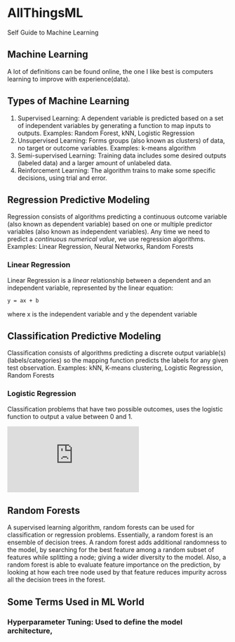 # AllThingsML
Self Guide to Machine Learning

## Machine Learning
A lot of definitions can be found online, the one I like best is computers learning to improve with experience(data).

## Types of Machine Learning
1. Supervised Learning: A dependent variable is predicted based on a set of independent variables by generating a function to map inputs to outputs. Examples: Random Forest, kNN, Logistic Regression
2. Unsupervised Learning: Forms groups (also known as clusters) of data, no target or outcome variables. Examples: k-means algorithm
3. Semi-supervised Learning: Training data includes some desired outputs (labeled data) and a larger amount of unlabeled data.
4. Reinforcement Learning: The algorithm trains to make some specific decisions, using trial and error.


## Regression Predictive Modeling
Regression consists of algorithms predicting a continuous outcome variable (also known as dependent variable) based on one or multiple predictor variables (also known as independent variables).
Any time we need to predict a *continuous numerical value*, we use regression algorithms. Examples: Linear Regression, Neural Networks, Random Forests

### Linear Regression
Linear Regression is a *linear* relationship between a dependent and an independent variable, represented by the linear equation:
```sh
y = ax + b
```
where x is the independent variable and y the dependent variable



## Classification Predictive Modeling 
Classification consists of algorithms predicting a discrete output variable(s) (labels/categories) so the mapping function predicts the labels for any given test observation. Examples: kNN, K-means clustering, Logistic Regression, Random Forests

### Logistic Regression
Classification problems that have two possible outcomes, uses the logistic function to output a value between 0 and 1.

![equation](http://www.sciweavers.org/tex2img.php?eq=logisitic%28x%29%20%3D%20%5Cfrac%7B1%7D%7B1%2B%20exp%5E%7B-x%7D%20%7D%20&bc=White&fc=Black&im=jpg&fs=12&ff=arev&edit=0)


## Random Forests 
A supervised learning algorithm, random forests can be used for classification or regression problems. Essentially, a random forest is an ensemble of decision trees.
A random forest adds additional randomness to the model, by searching for the best feature among a random subset of features while splitting a node; giving a wider diversity to the model.
Also, a random forest is able to evaluate feature importance on the prediction, by looking at how each tree node used by that feature reduces impurity across all the decision trees in the forest.  

## Some Terms Used in ML World
### Hyperparameter Tuning: Used to define the model architecture,

